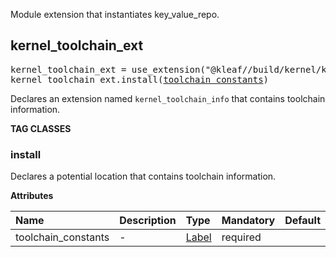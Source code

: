 <!-- Generated with Stardoc: http://skydoc.bazel.build -->

Module extension that instantiates key_value_repo.

<a id="kernel_toolchain_ext"></a>

## kernel_toolchain_ext

<pre>
kernel_toolchain_ext = use_extension("@kleaf//build/kernel/kleaf:kernel_toolchain_ext.bzl", "kernel_toolchain_ext")
kernel_toolchain_ext.install(<a href="#kernel_toolchain_ext.install-toolchain_constants">toolchain_constants</a>)
</pre>

Declares an extension named `kernel_toolchain_info` that contains toolchain information.


**TAG CLASSES**

<a id="kernel_toolchain_ext.install"></a>

### install

Declares a potential location that contains toolchain information.

**Attributes**

| Name  | Description | Type | Mandatory | Default |
| :------------- | :------------- | :------------- | :------------- | :------------- |
| <a id="kernel_toolchain_ext.install-toolchain_constants"></a>toolchain_constants |  -   | <a href="https://bazel.build/concepts/labels">Label</a> | required |  |


